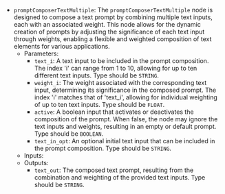 - `promptComposerTextMultiple`: The `promptComposerTextMultiple` node is designed to compose a text prompt by combining multiple text inputs, each with an associated weight. This node allows for the dynamic creation of prompts by adjusting the significance of each text input through weights, enabling a flexible and weighted composition of text elements for various applications.
    - Parameters:
        - `text_i`: A text input to be included in the prompt composition. The index 'i' can range from 1 to 10, allowing for up to ten different text inputs. Type should be `STRING`.
        - `weight_i`: The weight associated with the corresponding text input, determining its significance in the composed prompt. The index 'i' matches that of 'text_i', allowing for individual weighting of up to ten text inputs. Type should be `FLOAT`.
        - `active`: A boolean input that activates or deactivates the composition of the prompt. When false, the node may ignore the text inputs and weights, resulting in an empty or default prompt. Type should be `BOOLEAN`.
        - `text_in_opt`: An optional initial text input that can be included in the prompt composition. Type should be `STRING`.
    - Inputs:
    - Outputs:
        - `text_out`: The composed text prompt, resulting from the combination and weighting of the provided text inputs. Type should be `STRING`.
